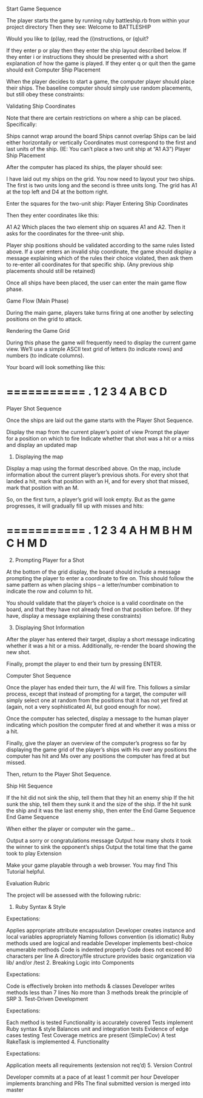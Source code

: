Start Game Sequence

The player starts the game by running ruby battleship.rb from within your project directory
Then they see:
Welcome to BATTLESHIP

Would you like to (p)lay, read the (i)nstructions, or (q)uit?
>
If they enter p or play then they enter the ship layout described below.
If they enter i or instructions they should be presented with a short explanation of how the game is played.
If they enter q or quit then the game should exit
Computer Ship Placement

When the player decides to start a game, the computer player should place their ships. The baseline computer should simply use random placements, but still obey these constraints:

Validating Ship Coordinates

Note that there are certain restrictions on where a ship can be placed. Specifically:

Ships cannot wrap around the board
Ships cannot overlap
Ships can be laid either horizontally or vertically
Coordinates must correspond to the first and last units of the ship. (IE: You can’t place a two unit ship at “A1 A3”)
Player Ship Placement

After the computer has placed its ships, the player should see:

I have laid out my ships on the grid.
You now need to layout your two ships.
The first is two units long and the
second is three units long.
The grid has A1 at the top left and D4 at the bottom right.

Enter the squares for the two-unit ship:
Player Entering Ship Coordinates

Then they enter coordinates like this:

A1 A2
Which places the two element ship on squares A1 and A2. Then it asks for the coordinates for the three-unit ship.

Player ship positions should be validated according to the same rules listed above. If a user enters an invalid ship coordinate, the game should display a message explaining which of the rules their choice violated, then ask them to re-enter all coordinates for that specific ship. (Any previous ship placements should still be retained)

Once all ships have been placed, the user can enter the main game flow phase.

Game Flow (Main Phase)

During the main game, players take turns firing at one another by selecting positions on the grid to attack.

Rendering the Game Grid

During this phase the game will frequently need to display the current game view. We’ll use a simple ASCII text grid of letters (to indicate rows) and numbers (to indicate columns).

Your board will look something like this:

===========
. 1 2 3 4
A
B
C
D
===========
Player Shot Sequence

Once the ships are laid out the game starts with the Player Shot Sequence.

Display the map from the current player’s point of view
Prompt the player for a position on which to fire
Indicate whether that shot was a hit or a miss and display an updated map
1. Displaying the map

Display a map using the format described above. On the map, include information about the current player’s previous shots. For every shot that landed a hit, mark that position with an H, and for every shot that missed, mark that position with an M.

So, on the first turn, a player’s grid will look empty. But as the game progresses, it will gradually fill up with misses and hits:

===========
. 1 2 3 4
A H M
B H   M
C   H M
D
===========
2. Prompting Player for a Shot

At the bottom of the grid display, the board should include a message prompting the player to enter a coordinate to fire on. This should follow the same pattern as when placing ships – a letter/number combination to indicate the row and column to hit.

You should validate that the player’s choice is a valid coordinate on the board, and that they have not already fired on that position before. (If they have, display a message explaining these constraints)

3. Displaying Shot Information

After the player has entered their target, display a short message indicating whether it was a hit or a miss. Additionally, re-render the board showing the new shot.

Finally, prompt the player to end their turn by pressing ENTER.

Computer Shot Sequence

Once the player has ended their turn, the AI will fire. This follows a similar process, except that instead of prompting for a target, the computer will simply select one at random from the positions that it has not yet fired at (again, not a very sophisticated AI, but good enough for now).

Once the computer has selected, display a message to the human player indicating which position the computer fired at and whether it was a miss or a hit.

Finally, give the player an overview of the computer’s progress so far by displaying the game grid of the player’s ships with Hs over any positions the computer has hit and Ms over any positions the computer has fired at but missed.

Then, return to the Player Shot Sequence.

Ship Hit Sequence

If the hit did not sink the ship, tell them that they hit an enemy ship
If the hit sunk the ship, tell them they sunk it and the size of the ship.
If the hit sunk the ship and it was the last enemy ship, then enter the End Game Sequence
End Game Sequence

When either the player or computer win the game…

Output a sorry or congratulations message
Output how many shots it took the winner to sink the opponent’s ships
Output the total time that the game took to play
Extension

Make your game playable through a web browser. You may find This Tutorial helpful.

Evaluation Rubric

The project will be assessed with the following rubric:

1. Ruby Syntax & Style

Expectations:

Applies appropriate attribute encapsulation
Developer creates instance and local variables appropriately
Naming follows convention (is idiomatic)
Ruby methods used are logical and readable
Developer implements best-choice enumerable methods
Code is indented properly
Code does not exceed 80 characters per line
A directory/file structure provides basic organization via lib/ and/or /test
2. Breaking Logic into Components

Expectations:

Code is effectively broken into methods & classes
Developer writes methods less than 7 lines
No more than 3 methods break the principle of SRP
3. Test-Driven Development

Expectations:

Each method is tested
Functionality is accurately covered
Tests implement Ruby syntax & style
Balances unit and integration tests
Evidence of edge cases testing
Test Coverage metrics are present (SimpleCov)
A test RakeTask is implemented
4. Functionality

Expectations:

Application meets all requirements (extension not req’d)
5. Version Control

Developer commits at a pace of at least 1 commit per hour
Developer implements branching and PRs
The final submitted version is merged into master
